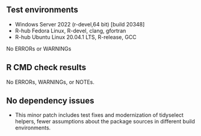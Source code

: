 ## Test environments
- Windows Server 2022 (r-devel,64 bit) [build 20348]  
- R-hub Fedora Linux, R-devel, clang, gfortran
- R-hub Ubuntu Linux 20.04.1 LTS, R-release, GCC

No ERRORs or WARNINGs

## R CMD check results
No ERRORs, WARNINGs, or NOTEs. 
  
## No dependency issues

* This minor patch includes test fixes and modernization of tidyselect helpers, fewer assumptions about the package sources in different build environments.
